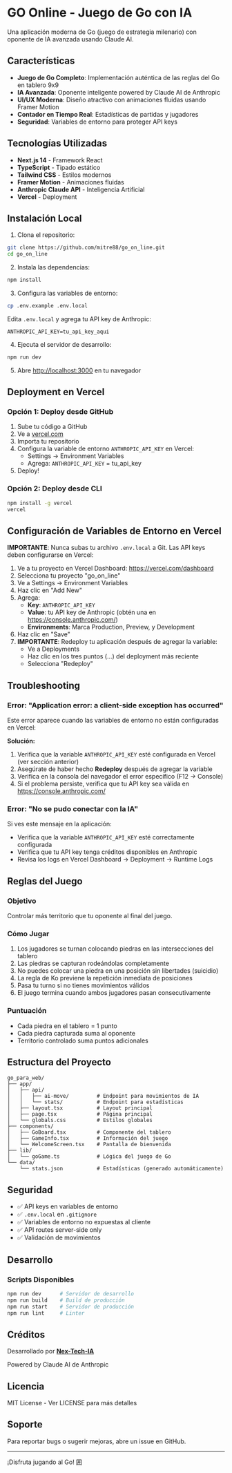 # GO Online - Juego de Go con IA

Una aplicación moderna de Go (juego de estrategia milenario) con oponente de IA avanzada usando Claude AI.

## Características

- **Juego de Go Completo**: Implementación auténtica de las reglas del Go en tablero 9x9
- **IA Avanzada**: Oponente inteligente powered by Claude AI de Anthropic
- **UI/UX Moderna**: Diseño atractivo con animaciones fluidas usando Framer Motion
- **Contador en Tiempo Real**: Estadísticas de partidas y jugadores
- **Seguridad**: Variables de entorno para proteger API keys

## Tecnologías Utilizadas

- **Next.js 14** - Framework React
- **TypeScript** - Tipado estático
- **Tailwind CSS** - Estilos modernos
- **Framer Motion** - Animaciones fluidas
- **Anthropic Claude API** - Inteligencia Artificial
- **Vercel** - Deployment

## Instalación Local

1. Clona el repositorio:
```bash
git clone https://github.com/mitre88/go_on_line.git
cd go_on_line
```

2. Instala las dependencias:
```bash
npm install
```

3. Configura las variables de entorno:
```bash
cp .env.example .env.local
```

Edita `.env.local` y agrega tu API key de Anthropic:
```
ANTHROPIC_API_KEY=tu_api_key_aqui
```

4. Ejecuta el servidor de desarrollo:
```bash
npm run dev
```

5. Abre [http://localhost:3000](http://localhost:3000) en tu navegador

## Deployment en Vercel

### Opción 1: Deploy desde GitHub

1. Sube tu código a GitHub
2. Ve a [vercel.com](https://vercel.com)
3. Importa tu repositorio
4. Configura la variable de entorno `ANTHROPIC_API_KEY` en Vercel:
   - Settings → Environment Variables
   - Agrega: `ANTHROPIC_API_KEY` = tu_api_key
5. Deploy!

### Opción 2: Deploy desde CLI

```bash
npm install -g vercel
vercel
```

## Configuración de Variables de Entorno en Vercel

**IMPORTANTE**: Nunca subas tu archivo `.env.local` a Git. Las API keys deben configurarse en Vercel:

1. Ve a tu proyecto en Vercel Dashboard: https://vercel.com/dashboard
2. Selecciona tu proyecto "go_on_line"
3. Ve a Settings → Environment Variables
4. Haz clic en "Add New"
5. Agrega:
   - **Key**: `ANTHROPIC_API_KEY`
   - **Value**: tu API key de Anthropic (obtén una en https://console.anthropic.com/)
   - **Environments**: Marca Production, Preview, y Development
6. Haz clic en "Save"
7. **IMPORTANTE**: Redeploy tu aplicación después de agregar la variable:
   - Ve a Deployments
   - Haz clic en los tres puntos (...) del deployment más reciente
   - Selecciona "Redeploy"

## Troubleshooting

### Error: "Application error: a client-side exception has occurred"

Este error aparece cuando las variables de entorno no están configuradas en Vercel:

**Solución:**
1. Verifica que la variable `ANTHROPIC_API_KEY` esté configurada en Vercel (ver sección anterior)
2. Asegúrate de haber hecho **Redeploy** después de agregar la variable
3. Verifica en la consola del navegador el error específico (F12 → Console)
4. Si el problema persiste, verifica que tu API key sea válida en https://console.anthropic.com/

### Error: "No se pudo conectar con la IA"

Si ves este mensaje en la aplicación:
- Verifica que la variable `ANTHROPIC_API_KEY` esté correctamente configurada
- Verifica que tu API key tenga créditos disponibles en Anthropic
- Revisa los logs en Vercel Dashboard → Deployment → Runtime Logs

## Reglas del Juego

### Objetivo
Controlar más territorio que tu oponente al final del juego.

### Cómo Jugar
1. Los jugadores se turnan colocando piedras en las intersecciones del tablero
2. Las piedras se capturan rodeándolas completamente
3. No puedes colocar una piedra en una posición sin libertades (suicidio)
4. La regla de Ko previene la repetición inmediata de posiciones
5. Pasa tu turno si no tienes movimientos válidos
6. El juego termina cuando ambos jugadores pasan consecutivamente

### Puntuación
- Cada piedra en el tablero = 1 punto
- Cada piedra capturada suma al oponente
- Territorio controlado suma puntos adicionales

## Estructura del Proyecto

```
go_para_web/
├── app/
│   ├── api/
│   │   ├── ai-move/         # Endpoint para movimientos de IA
│   │   └── stats/           # Endpoint para estadísticas
│   ├── layout.tsx           # Layout principal
│   ├── page.tsx             # Página principal
│   └── globals.css          # Estilos globales
├── components/
│   ├── GoBoard.tsx          # Componente del tablero
│   ├── GameInfo.tsx         # Información del juego
│   └── WelcomeScreen.tsx    # Pantalla de bienvenida
├── lib/
│   └── goGame.ts            # Lógica del juego de Go
└── data/
    └── stats.json           # Estadísticas (generado automáticamente)
```

## Seguridad

- ✅ API keys en variables de entorno
- ✅ `.env.local` en `.gitignore`
- ✅ Variables de entorno no expuestas al cliente
- ✅ API routes server-side only
- ✅ Validación de movimientos

## Desarrollo

### Scripts Disponibles

```bash
npm run dev      # Servidor de desarrollo
npm run build    # Build de producción
npm run start    # Servidor de producción
npm run lint     # Linter
```

## Créditos

Desarrollado por **[Nex-Tech-IA](https://nex-tech-ia.replit.app/)**

Powered by Claude AI de Anthropic

## Licencia

MIT License - Ver LICENSE para más detalles

## Soporte

Para reportar bugs o sugerir mejoras, abre un issue en GitHub.

---

¡Disfruta jugando al Go! 囲
